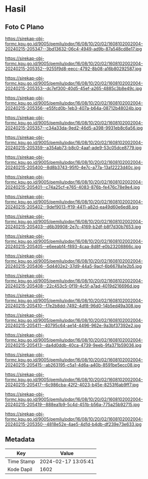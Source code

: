 # Hasil

## Foto C Plano

https://sirekap-obj-formc.kpu.go.id/9005/pemilu/pdpr/16/08/10/20/02/1608102002004-20240215-205347--3bd13632-06c4-4949-ad9b-87a548cd8e17.jpg

https://sirekap-obj-formc.kpu.go.id/9005/pemilu/pdpr/16/08/10/20/02/1608102002004-20240215-205352--9255f9d8-eecc-4792-8b08-a16b80292587.jpg

https://sirekap-obj-formc.kpu.go.id/9005/pemilu/pdpr/16/08/10/20/02/1608102002004-20240215-205353--dc7ef300-40d5-45ef-a265-4885c3b8e49c.jpg

https://sirekap-obj-formc.kpu.go.id/9005/pemilu/pdpr/16/08/10/20/02/1608102002004-20240215-205356--e55fcd0b-1eb3-407a-b64a-08712b48024b.jpg

https://sirekap-obj-formc.kpu.go.id/9005/pemilu/pdpr/16/08/10/20/02/1608102002004-20240215-205357--c34a33da-9ed2-46d5-a398-9931eb8c6a56.jpg

https://sirekap-obj-formc.kpu.go.id/9005/pemilu/pdpr/16/08/10/20/02/1608102002004-20240215-205359--a354ab73-b8c0-4aaf-ade9-53c05dce8779.jpg

https://sirekap-obj-formc.kpu.go.id/9005/pemilu/pdpr/16/08/10/20/02/1608102002004-20240215-205400--8d8b3743-95f0-4e7c-a77a-13a12223d40c.jpg

https://sirekap-obj-formc.kpu.go.id/9005/pemilu/pdpr/16/08/10/20/02/1608102002004-20240215-205401--c74a25cf-e765-4083-876b-fe476c78e9e4.jpg

https://sirekap-obj-formc.kpu.go.id/9005/pemilu/pdpr/16/08/10/20/02/1608102002004-20240215-205402--9def9013-ff19-4411-a82d-ea49d60e6ed8.jpg

https://sirekap-obj-formc.kpu.go.id/9005/pemilu/pdpr/16/08/10/20/02/1608102002004-20240215-205403--d6b39908-2e7c-4169-b2df-b8f7d30b7653.jpg

https://sirekap-obj-formc.kpu.go.id/9005/pemilu/pdpr/16/08/10/20/02/1608102002004-20240215-205405--e6eeabf4-f893-4caa-8d8f-e0b23208866c.jpg

https://sirekap-obj-formc.kpu.go.id/9005/pemilu/pdpr/16/08/10/20/02/1608102002004-20240215-205406--5d4402e2-37d9-44a5-9acf-6b6678a1e2b5.jpg

https://sirekap-obj-formc.kpu.go.id/9005/pemilu/pdpr/16/08/10/20/02/1608102002004-20240215-205408--22c453c5-0f19-4c5f-a7ad-4019d216696d.jpg

https://sirekap-obj-formc.kpu.go.id/9005/pemilu/pdpr/16/08/10/20/02/1608102002004-20240215-205410--f7e2b8dd-7492-4df8-96d0-14b5ed49a308.jpg

https://sirekap-obj-formc.kpu.go.id/9005/pemilu/pdpr/16/08/10/20/02/1608102002004-20240215-205411--40795c64-ae14-4496-962e-9a3bf37392e2.jpg

https://sirekap-obj-formc.kpu.go.id/9005/pemilu/pdpr/16/08/10/20/02/1608102002004-20240215-205413--da4d0ddb-40ca-4739-9eeb-9fa371b59036.jpg

https://sirekap-obj-formc.kpu.go.id/9005/pemilu/pdpr/16/08/10/20/02/1608102002004-20240215-205415--ab263195-c5a1-4d6a-a40b-8591be5ecc08.jpg

https://sirekap-obj-formc.kpu.go.id/9005/pemilu/pdpr/16/08/10/20/02/1608102002004-20240215-205417--6c986cba-42f2-4023-b45e-8253f6ab9ff7.jpg

https://sirekap-obj-formc.kpu.go.id/9005/pemilu/pdpr/16/08/10/20/02/1608102002004-20240215-205419--888ea1b9-5c4d-451b-b56a-775a25b92715.jpg

https://sirekap-obj-formc.kpu.go.id/9005/pemilu/pdpr/16/08/10/20/02/1608102002004-20240215-205350--4818e52e-4ae5-4d1d-b4db-df239e73e633.jpg


## Metadata

| Key        | Value               |
| ---------- | ------------------- |
| Time Stamp | 2024-02-17 13:05:41 |
| Kode Dapil | 1602                |




